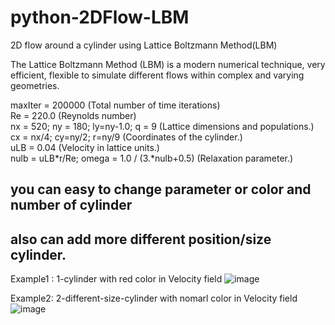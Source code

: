 # python-2DFlow-LBM
2D flow around a cylinder using Lattice Boltzmann Method(LBM)

The Lattice Boltzmann Method (LBM) is a modern numerical technique, very efficient, 
flexible to simulate different flows within complex and varying geometries.

maxIter = 200000 (Total number of time iterations)          
Re      = 220.0  (Reynolds number)     
nx = 520; ny = 180; ly=ny-1.0; q = 9 (Lattice dimensions and populations.)     
cx = nx/4; cy=ny/2; r=ny/9  (Coordinates of the cylinder.)     
uLB     = 0.04  (Velocity in lattice units.)         
nulb    = uLB*r/Re; omega = 1.0 / (3.*nulb+0.5) (Relaxation parameter.)  

## you can easy to change parameter or color and number of cylinder
## also can add more different position/size cylinder.

Example1 : 1-cylinder with red color in Velocity field
![image](https://github.com/weisting-sinica/python-2DFlow-LBM/blob/master/FlowAroundCylinder.gif)


Example2: 2-different-size-cylinder with nomarl color in Velocity field
![image](https://github.com/weisting-sinica/python-2DFlow-LBM/blob/master/twocylinder.gif)
